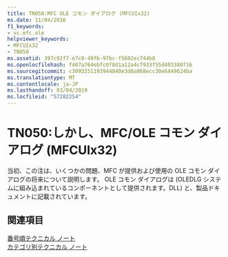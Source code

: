 ```yaml
---
title: TN050:MFC OLE コモン ダイアログ (MFCUIx32)
ms.date: 11/04/2016
f1_keywords:
- vc.mfc.ole
helpviewer_keywords:
- MFCUIx32
- TN050
ms.assetid: 397c92f7-e7c8-49fb-97bc-f5602ec744b8
ms.openlocfilehash: f407a764ebfc0f8d1a12a4cf933f55d403380716
ms.sourcegitcommit: c3093251193944840e3d0a068ecc30e6449624ba
ms.translationtype: MT
ms.contentlocale: ja-JP
ms.lasthandoff: 03/04/2019
ms.locfileid: "57282254"
---
```

# <a name="tn050-mfcole-common-dialogs-mfcuix32"></a>TN050:しかし、MFC/OLE コモン ダイアログ (MFCUIx32)

当初、この注は、いくつかの問題、MFC が提供および使用の OLE コモン ダイアログの将来について説明します。 OLE コモン ダイアログは (OLEDLG システムに組み込まれているコンポーネントとして提供されます。DLL) と、製品ドキュメントに記載されています。

## <a name="see-also"></a>関連項目

[番号順テクニカル ノート](../mfc/technical-notes-by-number.md)<br/>
[カテゴリ別テクニカル ノート](../mfc/technical-notes-by-category.md)
